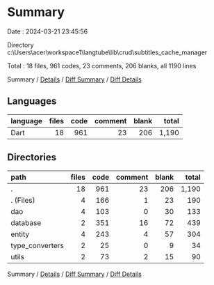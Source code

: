 # Summary

Date : 2024-03-21 23:45:56

Directory c:\\Users\\acer\\workspace1\\langtube\\lib\\crud\\subtitles_cache_manager

Total : 18 files,  961 codes, 23 comments, 206 blanks, all 1190 lines

Summary / [Details](details.md) / [Diff Summary](diff.md) / [Diff Details](diff-details.md)

## Languages
| language | files | code | comment | blank | total |
| :--- | ---: | ---: | ---: | ---: | ---: |
| Dart | 18 | 961 | 23 | 206 | 1,190 |

## Directories
| path | files | code | comment | blank | total |
| :--- | ---: | ---: | ---: | ---: | ---: |
| . | 18 | 961 | 23 | 206 | 1,190 |
| . (Files) | 4 | 166 | 1 | 23 | 190 |
| dao | 4 | 103 | 0 | 30 | 133 |
| database | 2 | 351 | 16 | 72 | 439 |
| entity | 4 | 243 | 4 | 57 | 304 |
| type_converters | 2 | 25 | 0 | 9 | 34 |
| utils | 2 | 73 | 2 | 15 | 90 |

Summary / [Details](details.md) / [Diff Summary](diff.md) / [Diff Details](diff-details.md)